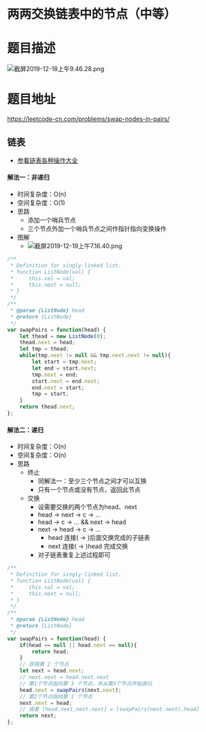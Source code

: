 # 两两交换链表中的节点（中等）
# 题目描述
![截屏2019-12-18上午9.46.28.png](https://pic.leetcode-cn.com/027bbdec30c32d0e88c160a52f615303c72a2ce5f0d0b3976ffa682937e37717-%E6%88%AA%E5%B1%8F2019-12-18%E4%B8%8A%E5%8D%889.46.28.png)
# 题目地址
<https://leetcode-cn.com/problems/swap-nodes-in-pairs/>
## 链表
+ [参看链表各种操作大全](https://github.com/Alex660/Algorithms-and-data-structures/blob/master/algo/%E9%93%BE%E8%A1%A8_linkedList.md)
#### 解法一：非递归
+ 时间复杂度：O(n)
+ 空间复杂度：O(1)
+ 思路
  + 添加一个哨兵节点
  + 三个节点外加一个哨兵节点之间作指针指向变换操作
+ 图解
  + ![截屏2019-12-19上午7.16.40.png](https://pic.leetcode-cn.com/84031b11de4ccd16d020a2f4a727db2df1d86e94b91e60948a2c18f24c19cdcb-%E6%88%AA%E5%B1%8F2019-12-19%E4%B8%8A%E5%8D%887.16.40.png)
```javascript
/**
 * Definition for singly-linked list.
 * function ListNode(val) {
 *     this.val = val;
 *     this.next = null;
 * }
 */
/**
 * @param {ListNode} head
 * @return {ListNode}
 */
var swapPairs = function(head) {
    let thead = new ListNode(0);
    thead.next = head;
    let tmp = thead;
    while(tmp.next != null && tmp.next.next != null){
        let start = tmp.next;
        let end = start.next;
        tmp.next = end;
        start.next = end.next;
        end.next = start;
        tmp = start;
    }
    return thead.next;
};
```
#### 解法二：递归
+ 时间复杂度：O(n)
+ 空间复杂度：O(n)
+ 思路
  + 终止
    + 同解法一：至少三个节点之间才可以互换
    + 只有一个节点或没有节点，返回此节点
  + 交换
    + 设需要交换的两个节点为head、next
    + head -> next -> c -> ...
    + head -> c -> ... && next -> head
    + next -> head -> c -> ...
      + head 连接( -> )后面交换完成的子链表
      + next 连接( -> )head 完成交换
    + 对子链表重复上述过程即可
```javascript
/**
 * Definition for singly-linked list.
 * function ListNode(val) {
 *     this.val = val;
 *     this.next = null;
 * }
 */
/**
 * @param {ListNode} head
 * @return {ListNode}
 */
var swapPairs = function(head) {
    if(head == null || head.next == null){
        return head;
    }
    // 获得第 2 个节点
    let next = head.next;
    // next.next = head.next.next
    // 第1个节点指向第 3 个节点，并从第3个节点开始递归
    head.next = swapPairs(next.next);
    // 第2个节点指向第 1 个节点
    next.next = head;
    // 或者 [head.next,next.next] = [swapPairs(next.next),head]
    return next;
};
```